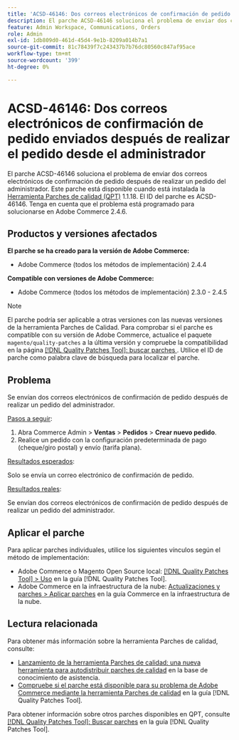 ```yaml
---
title: 'ACSD-46146: Dos correos electrónicos de confirmación de pedido enviados después de realizar el pedido desde el administrador'
description: El parche ACSD-46146 soluciona el problema de enviar dos correos electrónicos de confirmación de pedido después de realizar un pedido del administrador. Este parche está disponible cuando está instalada la [Quality Patches Tool (QPT)](https://experienceleague.adobe.com/es/docs/commerce-knowledge-base/kb/announcements/commerce-announcements/magento-quality-patches-released-new-tool-to-self-serve-quality-patches) 1.1.18. El ID del parche es ACSD-46146. Tenga en cuenta que el problema está programado para solucionarse en Adobe Commerce 2.4.6.
feature: Admin Workspace, Communications, Orders
role: Admin
exl-id: 1db809d0-461d-45d4-9e1b-8209a014b7a1
source-git-commit: 81c78439f7c243437b7b76dc80560c847af95ace
workflow-type: tm+mt
source-wordcount: '399'
ht-degree: 0%

---
```


# ACSD-46146: Dos correos electrónicos de confirmación de pedido enviados después de realizar el pedido desde el administrador

El parche ACSD-46146 soluciona el problema de enviar dos correos electrónicos de confirmación de pedido después de realizar un pedido del administrador. Este parche está disponible cuando está instalada la [Herramienta Parches de calidad (QPT)](https://experienceleague.adobe.com/es/docs/commerce-knowledge-base/kb/announcements/commerce-announcements/magento-quality-patches-released-new-tool-to-self-serve-quality-patches) 1.1.18. El ID del parche es ACSD-46146. Tenga en cuenta que el problema está programado para solucionarse en Adobe Commerce 2.4.6.

## Productos y versiones afectados

**El parche se ha creado para la versión de Adobe Commerce:**

* Adobe Commerce (todos los métodos de implementación) 2.4.4

**Compatible con versiones de Adobe Commerce:**

* Adobe Commerce (todos los métodos de implementación) 2.3.0 - 2.4.5

>[!NOTE]
>
>El parche podría ser aplicable a otras versiones con las nuevas versiones de la herramienta Parches de Calidad. Para comprobar si el parche es compatible con su versión de Adobe Commerce, actualice el paquete `magento/quality-patches` a la última versión y compruebe la compatibilidad en la página [[!DNL Quality Patches Tool]: buscar parches ](https://experienceleague.adobe.com/es/docs/commerce-knowledge-base/kb/announcements/commerce-announcements/magento-quality-patches-released-new-tool-to-self-serve-quality-patches). Utilice el ID de parche como palabra clave de búsqueda para localizar el parche.

## Problema

Se envían dos correos electrónicos de confirmación de pedido después de realizar un pedido del administrador.

<u>Pasos a seguir</u>:

1. Abra Commerce Admin > **Ventas** > **Pedidos** > **Crear nuevo pedido**.
1. Realice un pedido con la configuración predeterminada de pago (cheque/giro postal) y envío (tarifa plana).

<u>Resultados esperados</u>:

Solo se envía un correo electrónico de confirmación de pedido.

<u>Resultados reales</u>:

Se envían dos correos electrónicos de confirmación de pedido después de realizar un pedido del administrador.

## Aplicar el parche

Para aplicar parches individuales, utilice los siguientes vínculos según el método de implementación:

* Adobe Commerce o Magento Open Source local: [[!DNL Quality Patches Tool] > Uso](/help/tools/quality-patches-tool/usage.md) en la guía [!DNL Quality Patches Tool].
* Adobe Commerce en la infraestructura de la nube: [Actualizaciones y parches > Aplicar parches](https://experienceleague.adobe.com/docs/commerce-cloud-service/user-guide/develop/upgrade/apply-patches.html?lang=es) en la guía Commerce en la infraestructura de la nube.

## Lectura relacionada

Para obtener más información sobre la herramienta Parches de calidad, consulte:

* [Lanzamiento de la herramienta Parches de calidad: una nueva herramienta para autodistribuir parches de calidad](https://experienceleague.adobe.com/es/docs/commerce-knowledge-base/kb/announcements/commerce-announcements/magento-quality-patches-released-new-tool-to-self-serve-quality-patches) en la base de conocimiento de asistencia.
* [Compruebe si el parche está disponible para su problema de Adobe Commerce mediante la herramienta Parches de calidad](/help/tools/quality-patches-tool/patches-available-in-qpt/check-patch-for-magento-issue-with-magento-quality-patches.md) en la guía [!DNL Quality Patches Tool].

Para obtener información sobre otros parches disponibles en QPT, consulte [[!DNL Quality Patches Tool]: Buscar parches](https://experienceleague.adobe.com/tools/commerce-quality-patches/index.html?lang=es) en la guía [!DNL Quality Patches Tool].
